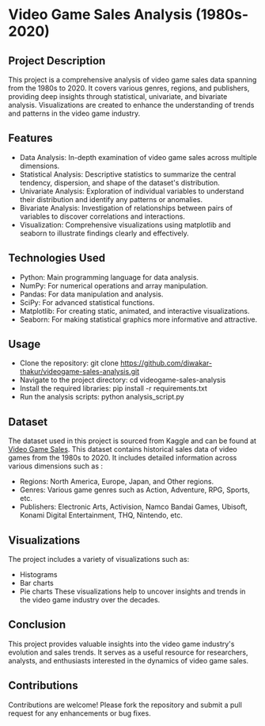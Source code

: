 # Video Game Sales Analysis (1980s-2020)
## Project Description
This project is a comprehensive analysis of video game sales data spanning from the 1980s to 2020. It covers various genres, regions, and publishers, providing deep insights through statistical, univariate, and bivariate analysis. Visualizations are created to enhance the understanding of trends and patterns in the video game industry.

## Features
- Data Analysis: In-depth examination of video game sales across multiple dimensions.
- Statistical Analysis: Descriptive statistics to summarize the central tendency, dispersion, and shape of the dataset's distribution.
- Univariate Analysis: Exploration of individual variables to understand their distribution and identify any patterns or anomalies.
- Bivariate Analysis: Investigation of relationships between pairs of variables to discover correlations and interactions.
- Visualization: Comprehensive visualizations using matplotlib and seaborn to illustrate findings clearly and effectively.

## Technologies Used
- Python: Main programming language for data analysis.
- NumPy: For numerical operations and array manipulation.
- Pandas: For data manipulation and analysis.
- SciPy: For advanced statistical functions.
- Matplotlib: For creating static, animated, and interactive visualizations.
- Seaborn: For making statistical graphics more informative and attractive.

## Usage
- Clone the repository: git clone https://github.com/diwakar-thakur/videogame-sales-analysis.git
- Navigate to the project directory: cd videogame-sales-analysis
- Install the required libraries: pip install -r requirements.txt
- Run the analysis scripts: python analysis_script.py

## Dataset
The dataset used in this project is sourced from Kaggle and can be found at [Video Game Sales](https://www.kaggle.com/datasets/gregorut/videogamesales). This dataset contains historical sales data of video games from the 1980s to 2020. It includes detailed information across various dimensions such as :

- Regions: North America, Europe, Japan, and Other regions.
- Genres: Various game genres such as Action, Adventure, RPG, Sports, etc.
- Publishers: Electronic Arts, Activision, Namco Bandai Games, Ubisoft, Konami Digital Entertainment, THQ, Nintendo, etc.

## Visualizations
The project includes a variety of visualizations such as:

- Histograms
- Bar charts
- Pie charts
These visualizations help to uncover insights and trends in the video game industry over the decades.

## Conclusion
This project provides valuable insights into the video game industry's evolution and sales trends. It serves as a useful resource for researchers, analysts, and enthusiasts interested in the dynamics of video game sales.

## Contributions
Contributions are welcome! Please fork the repository and submit a pull request for any enhancements or bug fixes.
